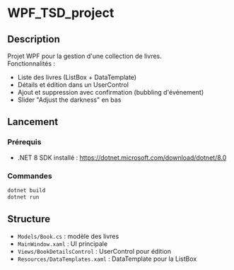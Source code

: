 # WPF_TSD_project

## Description

Projet WPF pour la gestion d'une collection de livres.  
Fonctionnalités :
- Liste des livres (ListBox + DataTemplate)
- Détails et édition dans un UserControl
- Ajout et suppression avec confirmation (bubbling d'événement)
- Slider "Adjust the darkness" en bas

## Lancement

### Prérequis
- .NET 8 SDK installé : https://dotnet.microsoft.com/download/dotnet/8.0

### Commandes

```bash
dotnet build
dotnet run
```

## Structure

- `Models/Book.cs` : modèle des livres
- `MainWindow.xaml` : UI principale
- `Views/BookDetailsControl` : UserControl pour édition
- `Resources/DataTemplates.xaml` : DataTemplate pour la ListBox

